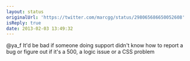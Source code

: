 ```yaml
---
layout: status
originalUrl: 'https://twitter.com/marcgg/status/298065686650052608'
isReply: true
date: 2013-02-03 13:49:32
---
```


@ya_f It'd be bad if someone doing support didn't know how to report a bug or figure out if it's a 500, a logic issue or a CSS problem
